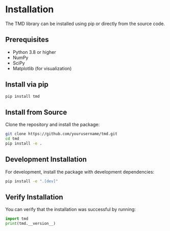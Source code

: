 # Installation

The TMD library can be installed using pip or directly from the source code.

## Prerequisites

- Python 3.8 or higher
- NumPy
- SciPy
- Matplotlib (for visualization)

## Install via pip

```bash
pip install tmd
```

## Install from Source

Clone the repository and install the package:

```bash
git clone https://github.com/yourusername/tmd.git
cd tmd
pip install -e .
```

## Development Installation

For development, install the package with development dependencies:

```bash
pip install -e ".[dev]"
```

## Verify Installation

You can verify that the installation was successful by running:

```python
import tmd
print(tmd.__version__)
```
